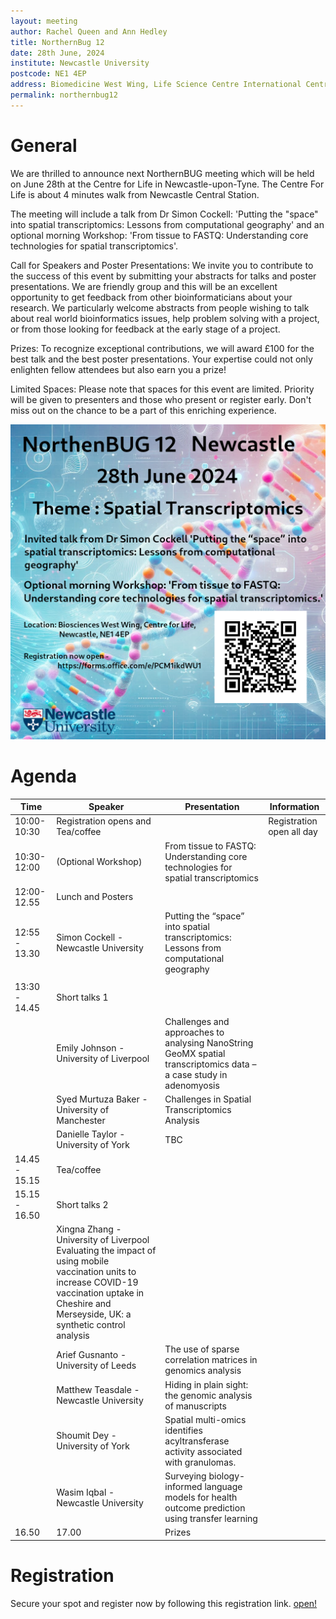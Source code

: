 ```yaml
---
layout: meeting
author: Rachel Queen and Ann Hedley
title: NorthernBug 12
date: 28th June, 2024
institute: Newcastle University
postcode: NE1 4EP
address: Biomedicine West Wing, Life Science Centre International Centre for Life Times Square, Newcastle upon Tyne
permalink: northernbug12
---
```


# General

We are thrilled to announce next NorthernBUG meeting which will be held on June 28th at the Centre for Life in Newcastle-upon-Tyne. The Centre For Life is about 4 minutes walk from Newcastle Central Station.

The meeting will include a talk from Dr Simon Cockell: 'Putting the "space" into spatial transcriptomics: Lessons from computational geography' and an optional morning Workshop: 'From tissue to FASTQ: Understanding core technologies for spatial transcriptomics'.

Call for Speakers and Poster Presentations: We invite you to contribute to the success of this event by submitting your abstracts for talks and poster presentations. We are friendly group and this will be an excellent opportunity to get feedback from other bioinformaticians about your research. We particularly welcome abstracts from people wishing to talk about real world bioinformatics issues, help problem solving with a project, or from those looking for feedback at the early stage of a project.

Prizes: To recognize exceptional contributions, we will award £100 for the best talk and the best poster presentations. Your expertise could not only enlighten fellow attendees but also earn you a prize!

Limited Spaces: Please note that spaces for this event are limited. Priority will be given to presenters and those who present or register early. Don't miss out on the chance to be a part of this enriching experience.

![Northernbug12](/assets/northernBUG12.png)

# Agenda
| Time          | Speaker        | Presentation | Information |
|---------------|----------------|--------------|-------------|
| 10:00-10:30   | Registration opens and Tea/coffee       |              |   Registration open all day          |
| 10:30-12:00   | (Optional Workshop)   | From tissue to FASTQ: Understanding core technologies for spatial transcriptomics            |             |
| 12:00-12.55   | Lunch and Posters         |              |             |
| 12:55 - 13.30   |Simon Cockell - Newcastle University  |  Putting the “space” into spatial transcriptomics: Lessons from computational geography
            |             |
| 13:30 - 14.45   | Short talks 1      |              |             |
|    | Emily Johnson - University of Liverpool |  Challenges and approaches to analysing NanoString GeoMX spatial transcriptomics data – a case study in adenomyosis |             |
|    | Syed Murtuza Baker - University of Manchester |  Challenges in Spatial Transcriptomics Analysis    |             |
|    | Danielle Taylor - University of York  |      TBC        |             |
| 14.45 - 15.15   | Tea/coffee  |              |             |
| 15.15 - 16.50   | Short talks 2 |              |             |
|    | Xingna Zhang - University of Liverpool  Evaluating the impact of using mobile vaccination units to increase COVID-19 vaccination uptake in Cheshire and Merseyside, UK: a synthetic control analysis |             |
|    | Arief Gusnanto - University of Leeds  | The use of sparse correlation matrices in genomics analysis             |             |
|    | Matthew Teasdale - Newcastle University  | Hiding in plain sight: the genomic analysis of manuscripts             |             |
|    | Shoumit Dey - University of York  |   Spatial multi-omics identifies acyltransferase activity associated with granulomas.           |             |
|    | Wasim Iqbal - Newcastle University  |    Surveying biology-informed language models for health outcome prediction using transfer learning          |             |
| 16.50   | 17.00 | Prizes             |             |


# Registration
Secure your spot and register now by following this registration link. [open!](https://forms.office.com/e/PCM1ikdWU1)
